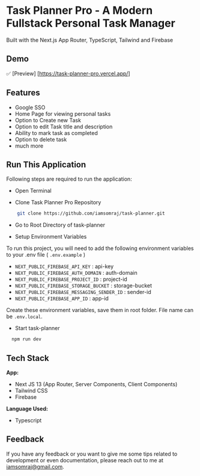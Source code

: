 # Task Planner Pro - A Modern Fullstack Personal Task Manager

Built with the Next.js App Router, TypeScript, Tailwind and Firebase

## Demo

✅ [Preview] [https://task-planner-pro.vercel.app/]

## Features

- Google SSO
- Home Page for viewing personal tasks
- Option to Create new Task
- Option to edit Task title and description
- Ability to mark task as completed
- Option to delete task
- much more

## Run This Application

Following steps are required to run the application:

- Open Terminal

- Clone Task Planner Pro Repository

```bash
    git clone https://github.com/iamsomraj/task-planner.git
```

- Go to Root Directory of task-planner

- Setup Environment Variables

To run this project, you will need to add the following environment variables to your .env file ( `.env.example` )

- `NEXT_PUBLIC_FIREBASE_API_KEY` : api-key
- `NEXT_PUBLIC_FIREBASE_AUTH_DOMAIN` : auth-domain
- `NEXT_PUBLIC_FIREBASE_PROJECT_ID` : project-id
- `NEXT_PUBLIC_FIREBASE_STORAGE_BUCKET` : storage-bucket
- `NEXT_PUBLIC_FIREBASE_MESSAGING_SENDER_ID` : sender-id
- `NEXT_PUBLIC_FIREBASE_APP_ID` : app-id

Create these environment variables, save them in root folder. File name can be `.env.local`.

- Start task-planner

```bash
  npm run dev
```

## Tech Stack

**App:**

- Next JS 13 (App Router, Server Components, Client Components)
- Tailwind CSS
- Firebase

**Language Used:**

- Typescript

## Feedback

If you have any feedback or you want to give me some tips related to development or even documentation, please reach out to me at iamsomraj@gmail.com.
